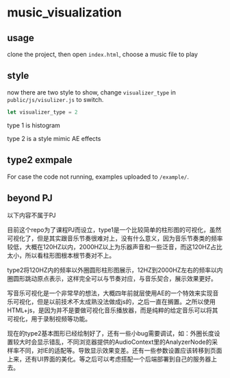 # music_visualization

## usage

clone the project, then open `index.html`, choose a music file to play

## style

now there are two style to show, change `visualizer_type` in `public/js/visulizer.js` to switch.

```js
let visualizer_type = 2
```

type 1 is histogram

type 2 is a style mimic AE effects

## type2 exmpale

For case the code not running, examples uploaded to `/example/`.

## beyond PJ

以下内容不属于PJ

目前这个repo为了课程PJ而设立，type1是一个比较简单的柱形图的可视化，虽然可视化了，但是其实跟音乐节奏很难对上，没有什么意义，因为音乐节奏类的频率较低，大概在120HZ以内，2000HZ以上为乐器声音和一些泛音，而这120HZ占比太小，所以看柱形图根本根节奏对不上。

type2将120HZ内的频率以外圈圆形柱形图展示，12HZ到2000HZ左右的频率以内圈圆形跳动原点表示，这样完全可以与节奏对应，与音乐契合，展示效果更好。

写音乐可视化是一个非常早的想法，大概四年前就层使用AE的一个特效来实现音乐可视化，但是以前技术不太成熟没法做成js的，之后一直在搁置。之所以使用HTML+js，是因为并不是要做可视化音乐播放器，而是纯粹的给定音乐可以将其可视化，用于录制视频等功能。

现在的type2基本图形已经绘制好了，还有一些小bug需要调试，如：外圈长度设置较大时会显示错乱，不同浏览器提供的AudioContext里的AnalyzerNode的采样率不同，对IE的适配等。导致显示效果变差。还有一些参数设置应该转移到页面上来，还有UI界面的美化。等之后可以考虑搭配一个后端部署到自己的服务器上去。
